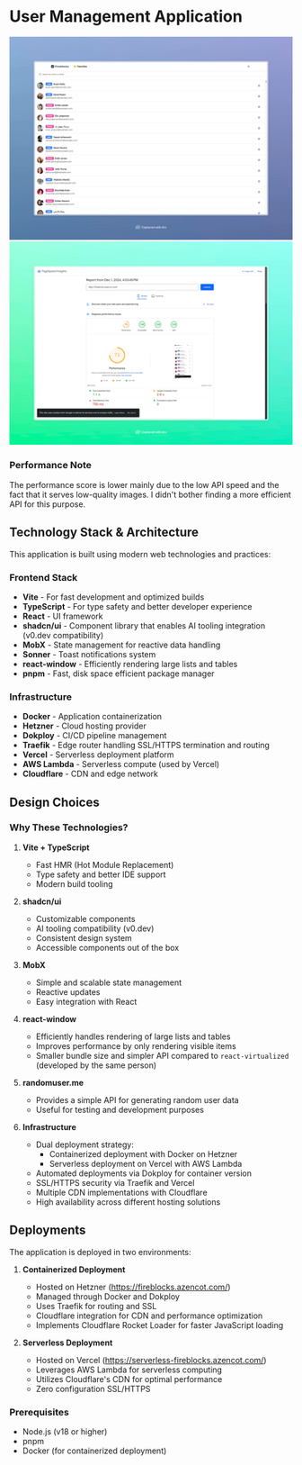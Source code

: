 # User Management Application

![User Management Application](./public/demo.webp)
![SEO Score](./public/seo.webp)

### Performance Note
The performance score is lower mainly due to the low API speed and the fact that it serves low-quality images. I didn't bother finding a more efficient API for this purpose.

## Technology Stack & Architecture

This application is built using modern web technologies and practices:

### Frontend Stack
- **Vite** - For fast development and optimized builds
- **TypeScript** - For type safety and better developer experience
- **React** - UI framework
- **shadcn/ui** - Component library that enables AI tooling integration (v0.dev compatibility)
- **MobX** - State management for reactive data handling
- **Sonner** - Toast notifications system
- **react-window** - Efficiently rendering large lists and tables
- **pnpm** - Fast, disk space efficient package manager

### Infrastructure
- **Docker** - Application containerization
- **Hetzner** - Cloud hosting provider
- **Dokploy** - CI/CD pipeline management
- **Traefik** - Edge router handling SSL/HTTPS termination and routing
- **Vercel** - Serverless deployment platform
- **AWS Lambda** - Serverless compute (used by Vercel)
- **Cloudflare** - CDN and edge network

## Design Choices

### Why These Technologies?

1. **Vite + TypeScript**
   - Fast HMR (Hot Module Replacement)
   - Type safety and better IDE support
   - Modern build tooling

2. **shadcn/ui**
   - Customizable components
   - AI tooling compatibility (v0.dev)
   - Consistent design system
   - Accessible components out of the box

3. **MobX**
   - Simple and scalable state management
   - Reactive updates
   - Easy integration with React

4. **react-window**
   - Efficiently handles rendering of large lists and tables
   - Improves performance by only rendering visible items
   - Smaller bundle size and simpler API compared to `react-virtualized` (developed by the same person)

5. **randomuser.me**
   - Provides a simple API for generating random user data
   - Useful for testing and development purposes

6. **Infrastructure**
   - Dual deployment strategy:
     - Containerized deployment with Docker on Hetzner
     - Serverless deployment on Vercel with AWS Lambda
   - Automated deployments via Dokploy for container version
   - SSL/HTTPS security via Traefik and Vercel
   - Multiple CDN implementations with Cloudflare
   - High availability across different hosting solutions

## Deployments

The application is deployed in two environments:

1. **Containerized Deployment**
   - Hosted on Hetzner (https://fireblocks.azencot.com/)
   - Managed through Docker and Dokploy
   - Uses Traefik for routing and SSL
   - Cloudflare integration for CDN and performance optimization
   - Implements Cloudflare Rocket Loader for faster JavaScript loading

2. **Serverless Deployment**
   - Hosted on Vercel (https://serverless-fireblocks.azencot.com/)
   - Leverages AWS Lambda for serverless computing
   - Utilizes Cloudflare's CDN for optimal performance
   - Zero configuration SSL/HTTPS

### Prerequisites
- Node.js (v18 or higher)
- pnpm
- Docker (for containerized deployment)
